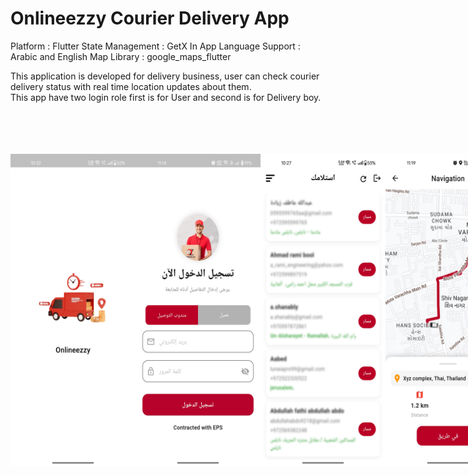 # Onlineezzy Courier Delivery App

Platform : Flutter
State Management : GetX
In App Language Support : Arabic and English
Map Library : google_maps_flutter


This application is developed for delivery business, user can check courier delivery status with real time location updates about them.<BR>
This app have two login role first is for User and second is for Delivery boy.


<BR>
<BR>
<BR>
<BR>


<div style="display: flex; align-items: center; justify-content: space-around;">
  <img src="ScreenShots/1.jpg" alt="Alt text" width="200" height="500">
  <img src="ScreenShots/2.jpg" alt="Alt text" width="200" height="500">
  <img src="ScreenShots/3.jpg" alt="Alt text" width="200" height="500">
  <img src="ScreenShots/4.jpg" alt="Alt text" width="200" height="500">
</div>

